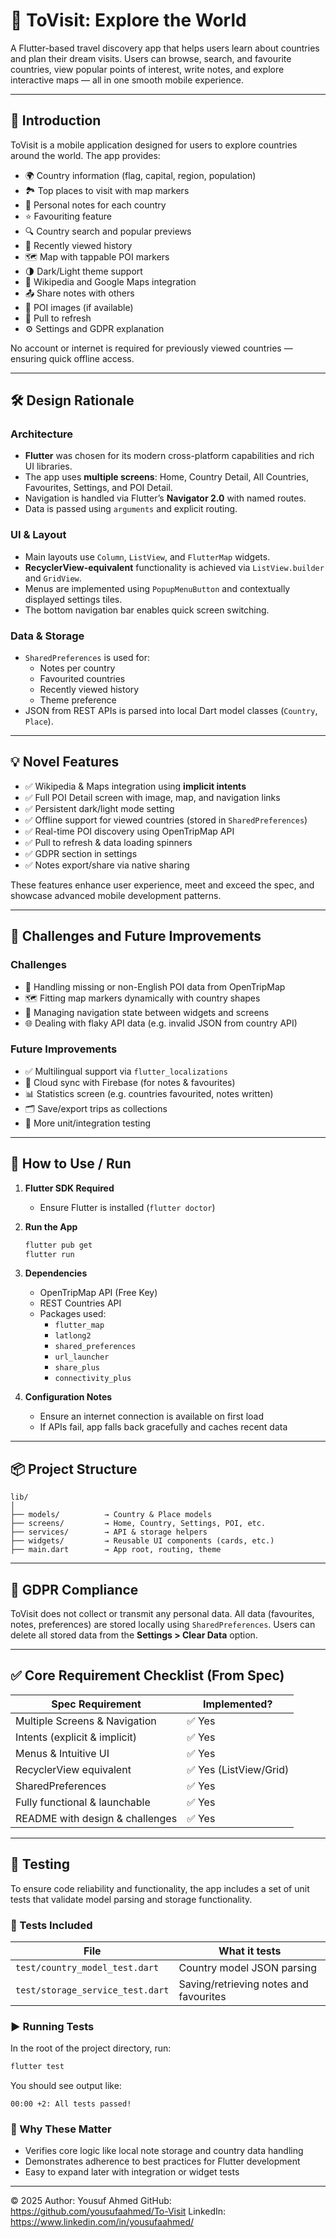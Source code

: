 # 📍 ToVisit: Explore the World

A Flutter-based travel discovery app that helps users learn about countries and plan their dream visits. Users can browse, search, and favourite countries, view popular points of interest, write notes, and explore interactive maps — all in one smooth mobile experience.

---

## 🚀 Introduction

ToVisit is a mobile application designed for users to explore countries around the world. The app provides:

- 🌍 Country information (flag, capital, region, population)
- 🏞️ Top places to visit with map markers
- 📝 Personal notes for each country
- ⭐ Favouriting feature
- 🔍 Country search and popular previews
- 📌 Recently viewed history
- 🗺️ Map with tappable POI markers
- 🌗 Dark/Light theme support
- 🔗 Wikipedia and Google Maps integration
- 📤 Share notes with others
- 📸 POI images (if available)
- 🔄 Pull to refresh
- ⚙️ Settings and GDPR explanation

No account or internet is required for previously viewed countries — ensuring quick offline access.

---

## 🛠️ Design Rationale

### Architecture
- **Flutter** was chosen for its modern cross-platform capabilities and rich UI libraries.
- The app uses **multiple screens**: Home, Country Detail, All Countries, Favourites, Settings, and POI Detail.
- Navigation is handled via Flutter’s **Navigator 2.0** with named routes.
- Data is passed using `arguments` and explicit routing.

### UI & Layout
- Main layouts use `Column`, `ListView`, and `FlutterMap` widgets.
- **RecyclerView-equivalent** functionality is achieved via `ListView.builder` and `GridView`.
- Menus are implemented using `PopupMenuButton` and contextually displayed settings tiles.
- The bottom navigation bar enables quick screen switching.

### Data & Storage
- `SharedPreferences` is used for:
  - Notes per country
  - Favourited countries
  - Recently viewed history
  - Theme preference
- JSON from REST APIs is parsed into local Dart model classes (`Country`, `Place`).

---

## 💡 Novel Features

- ✅ Wikipedia & Maps integration using **implicit intents**
- ✅ Full POI Detail screen with image, map, and navigation links
- ✅ Persistent dark/light mode setting
- ✅ Offline support for viewed countries (stored in `SharedPreferences`)
- ✅ Real-time POI discovery using OpenTripMap API
- ✅ Pull to refresh & data loading spinners
- ✅ GDPR section in settings
- ✅ Notes export/share via native sharing

These features enhance user experience, meet and exceed the spec, and showcase advanced mobile development patterns.

---

## 🧩 Challenges and Future Improvements

### Challenges
- 🧭 Handling missing or non-English POI data from OpenTripMap
- 🗺️ Fitting map markers dynamically with country shapes
- 🧪 Managing navigation state between widgets and screens
- 🌐 Dealing with flaky API data (e.g. invalid JSON from country API)

### Future Improvements
- ✅ Multilingual support via `flutter_localizations`
- 🔐 Cloud sync with Firebase (for notes & favourites)
- 📊 Statistics screen (e.g. countries favourited, notes written)
- 🗂️ Save/export trips as collections
- 🧪 More unit/integration testing

---

## 📂 How to Use / Run

1. **Flutter SDK Required**  
   - Ensure Flutter is installed (`flutter doctor`)

2. **Run the App**
   ```bash
   flutter pub get
   flutter run
   ```

3. **Dependencies**  
   - OpenTripMap API (Free Key)
   - REST Countries API
   - Packages used:
     - `flutter_map`
     - `latlong2`
     - `shared_preferences`
     - `url_launcher`
     - `share_plus`
     - `connectivity_plus`

4. **Configuration Notes**
   - Ensure an internet connection is available on first load
   - If APIs fail, app falls back gracefully and caches recent data

---

## 📦 Project Structure

```
lib/
│
├── models/          → Country & Place models
├── screens/         → Home, Country, Settings, POI, etc.
├── services/        → API & storage helpers
├── widgets/         → Reusable UI components (cards, etc.)
├── main.dart        → App root, routing, theme
```

---

## 📃 GDPR Compliance

ToVisit does not collect or transmit any personal data. All data (favourites, notes, preferences) are stored locally using `SharedPreferences`. Users can delete all stored data from the **Settings > Clear Data** option.

---

## ✅ Core Requirement Checklist (From Spec)

| Spec Requirement                      | Implemented? |
|--------------------------------------|--------------|
| Multiple Screens & Navigation        | ✅ Yes        |
| Intents (explicit & implicit)        | ✅ Yes        |
| Menus & Intuitive UI                 | ✅ Yes        |
| RecyclerView equivalent              | ✅ Yes (ListView/Grid) |
| SharedPreferences                    | ✅ Yes        |
| Fully functional & launchable        | ✅ Yes        |
| README with design & challenges      | ✅ Yes        |

---

## 🧪 Testing

To ensure code reliability and functionality, the app includes a set of unit tests that validate model parsing and storage functionality.

### 📁 Tests Included

| File                              | What it tests                             |
|-----------------------------------|--------------------------------------------|
| `test/country_model_test.dart`    | Country model JSON parsing                 |
| `test/storage_service_test.dart` | Saving/retrieving notes and favourites     |

### ▶️ Running Tests

In the root of the project directory, run:

```bash
flutter test
```

You should see output like:

```
00:00 +2: All tests passed!
```

### 🧠 Why These Matter

- Verifies core logic like local note storage and country data handling
- Demonstrates adherence to best practices for Flutter development
- Easy to expand later with integration or widget tests

---

© 2025 
Author: Yousuf Ahmed
GitHub: https://github.com/yousufaahmed/To-Visit
LinkedIn: https://www.linkedin.com/in/yousufaahmed/